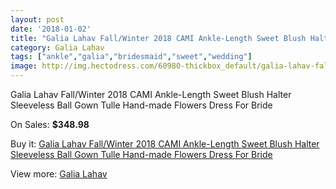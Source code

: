 ```yaml
---
layout: post
date: '2018-01-02'
title: "Galia Lahav Fall/Winter 2018 CAMI Ankle-Length Sweet Blush Halter Sleeveless Ball Gown Tulle Hand-made Flowers Dress For Bride"
category: Galia Lahav
tags: ["ankle","galia","bridesmaid","sweet","wedding"]
image: http://img.hectodress.com/60980-thickbox_default/galia-lahav-fall-winter-2018-cami-ankle-length-sweet-blush-halter-sleeveless-ball-gown-tulle-hand-made-flowers-dress-for-bride.jpg
---
```

Galia Lahav Fall/Winter 2018 CAMI Ankle-Length Sweet Blush Halter Sleeveless Ball Gown Tulle Hand-made Flowers Dress For Bride

On Sales: **$348.98**
<a href="https://www.hectodress.com/galia-lahav/19663-galia-lahav-fall-winter-2018-cami-ankle-length-sweet-blush-halter-sleeveless-ball-gown-tulle-hand-made-flowers-dress-for-bride.html"><amp-img layout="responsive" width="600" height="600" src="//img.hectodress.com/60980-thickbox_default/galia-lahav-fall-winter-2018-cami-ankle-length-sweet-blush-halter-sleeveless-ball-gown-tulle-hand-made-flowers-dress-for-bride.jpg" alt="Galia Lahav Fall/Winter 2018 CAMI Ankle-Length Sweet Blush Halter Sleeveless Ball Gown Tulle Hand-made Flowers Dress For Bride 0" /></a>
<a href="https://www.hectodress.com/galia-lahav/19663-galia-lahav-fall-winter-2018-cami-ankle-length-sweet-blush-halter-sleeveless-ball-gown-tulle-hand-made-flowers-dress-for-bride.html"><amp-img layout="responsive" width="600" height="600" src="//img.hectodress.com/60981-thickbox_default/galia-lahav-fall-winter-2018-cami-ankle-length-sweet-blush-halter-sleeveless-ball-gown-tulle-hand-made-flowers-dress-for-bride.jpg" alt="Galia Lahav Fall/Winter 2018 CAMI Ankle-Length Sweet Blush Halter Sleeveless Ball Gown Tulle Hand-made Flowers Dress For Bride 1" /></a>

Buy it: [Galia Lahav Fall/Winter 2018 CAMI Ankle-Length Sweet Blush Halter Sleeveless Ball Gown Tulle Hand-made Flowers Dress For Bride](https://www.hectodress.com/galia-lahav/19663-galia-lahav-fall-winter-2018-cami-ankle-length-sweet-blush-halter-sleeveless-ball-gown-tulle-hand-made-flowers-dress-for-bride.html "Galia Lahav Fall/Winter 2018 CAMI Ankle-Length Sweet Blush Halter Sleeveless Ball Gown Tulle Hand-made Flowers Dress For Bride")

View more: [Galia Lahav](https://www.hectodress.com/315-galia-lahav "Galia Lahav")
